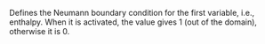 Defines the Neumann boundary condition for the first variable, i.e., enthalpy.
When it is activated, the value gives 1 (out of the domain), otherwise it is 0.
